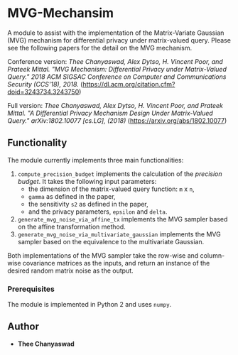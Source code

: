 # MVG-Mechansim

A module to assist with the implementation of the Matrix-Variate Gaussian (MVG) mechanism for differential privacy under matrix-valued query. Please see the following papers for the detail on the MVG mechanism.

Conference version:
*Thee Chanyaswad, Alex Dytso, H. Vincent Poor, and Prateek Mittal. "MVG Mechanism: Differential Privacy under Matrix-Valued Query." 2018 ACM SIGSAC Conference on Computer and Communications Security (CCS'18), 2018.* (https://dl.acm.org/citation.cfm?doid=3243734.3243750)


Full version:
*Thee Chanyaswad, Alex Dytso, H. Vincent Poor, and Prateek Mittal. "A Differential Privacy Mechanism Design Under Matrix-Valued Query." arXiv:1802.10077 [cs.LG], (2018)* (https://arxiv.org/abs/1802.10077)


## Functionality

The module currently implements three main functionalities:

1) `compute_precision_budget` implements the calculation of the *precision budget*. It takes the following input parameters:
	- the dimension of the matrix-valued query function: `m` x `n`,
	- `gamma` as defined in the paper,
	- the sensitivity `s2` as defined in the paper,
	- and the privacy parameters, `epsilon` and `delta`.
2) `generate_mvg_noise_via_affine_tx` implements the MVG sampler based on the affine transformation method.
3) `generate_mvg_noise_via_multivariate_gaussian` implements the MVG sampler based on the equivalence to the multivariate Gaussian.

Both implementations of the MVG sampler take the row-wise and column-wise covariance matrices as the inputs, and return an instance of the desired random matrix noise as the output.



### Prerequisites

The module is implemented in Python 2 and uses `numpy`.

## Author

* **Thee Chanyaswad**
